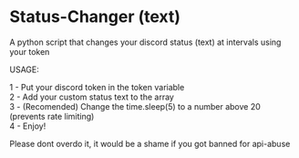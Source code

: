 # Status-Changer (text)
A python script that changes your discord status (text) at intervals using your token

USAGE:

1 - Put your discord token in the token variable                                                                                                                                                                                                                                                                                                                                                                     
2 - Add your custom status text to the array                                                                                                                                                                                                                                                                                                                                                                     
3 - (Recomended) Change the time.sleep(5) to a number above 20 (prevents rate limiting)                                                                                                                                                                                                                                                                                                                                                                                                                                                                                            
4 - Enjoy!                                                                                                                                                                                                                                                                                                                                                                     
                                                                                                                                                                                                                                                                                                                                                                                                                                                                                            
Please dont overdo it, it would be a shame if you got banned for api-abuse                                                                                                                                                                                                                                              
